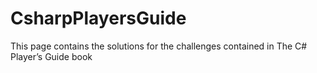# CsharpPlayersGuide
This page contains the solutions for the challenges contained in The C# Player’s Guide book
